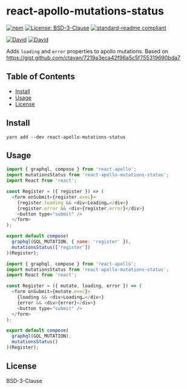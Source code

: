 # react-apollo-mutations-status

[![npm](https://img.shields.io/npm/v/react-apollo-mutations-status.svg?style=flat-square)](https://www.npmjs.com/package/react-apollo-mutations-status)
[![License: BSD-3-Clause](https://img.shields.io/badge/License-BSD%203%20Clause-brightgreen.svg?style=flat-square)](https://opensource.org/licenses/BSD-3-Clause)
[![standard-readme compliant](https://img.shields.io/badge/standard--readme-OK-green.svg?style=flat-square)](https://github.com/RichardLitt/standard-readme)

[![David](https://img.shields.io/david/yldio/react-apollo-mutations-status.svg?style=flat-square)](https://david-dm.org/ramitos/react-apollo-mutations-status)
[![David](https://img.shields.io/david/dev/yldio/react-apollo-mutations-status.svg?style=flat-square)](https://david-dm.org/ramitos/react-apollo-mutations-status?type=dev)

Adds `loading` and `error` properties to apollo mutations. Based on https://gist.github.com/ctavan/7219a3eca42f96a5c5f755319690bda7

## Table of Contents

- [Install](#install)
- [Usage](#usage)
- [License](#license)

## Install

```
yarn add --dev react-apollo-mutations-status
```

## Usage

```js
import { graphql, compose } from 'react-apollo';
import mutationsStatus from 'react-apollo-mutations-status';
import React from 'react';

const Register = ({ register }) => (
  <form onSubmit={register.exec}>
    {register.loading && <div>Loading…</div>}
    {register.error && <div>{register.error}</div>}
    <button type="submit" />
  </form>
);

export default compose(
  graphql(GQL_MUTATION, { name: 'register' }),
  mutationsStatus(['register'])
)(Register);
```

```js
import { graphql, compose } from 'react-apollo';
import mutationsStatus from 'react-apollo-mutations-status';
import React from 'react';

const Register = ({ mutate, loading, error }) => (
  <form onSubmit={mutate.exec}>
    {loading && <div>Loading…</div>}
    {error && <div>{error}</div>}
    <button type="submit" />
  </form>
);

export default compose(
  graphql(GQL_MUTATION),
  mutationsStatus()
)(Register);
```

## License

BSD-3-Clause
